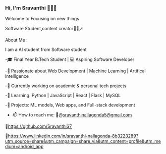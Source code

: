 ### Hi, I'm Sravanthi 🙋‍♀️👋
Welcome to Focusing on new things

Software Student,content creator👩‍💻🪄 

About Me :

I am a AI student from Software student

-🎓 Final Year B.Tech Student | 💻 Aspiring Software Developer

-🚀 Passionate about Web Development | Machine Learning | Artifical Intelligence 

-🔭 Currently working on academic & personal tech projects

-🌱 Learning: Python | JavaScript | React | Flask | MySQL

-📌 Projects: ML models, Web apps, and Full-stack development



- 📫 How to reach me:
🐾@sravanthinallagonda5@gmail.com


🦋https://github.com/SravanthiS7


👀https://www.linkedin.com/in/sravanthi-nallagonda-8b3223289?utm_source=share&utm_campaign=share_via&utm_content=profile&utm_medium=android_app

